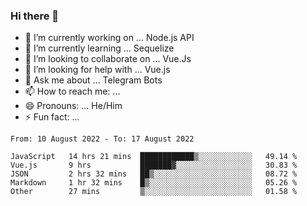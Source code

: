 ### Hi there 👋

- 🔭 I’m currently working on ... Node.js API
- 🌱 I’m currently learning ... Sequelize
- 👯 I’m looking to collaborate on ... Vue.Js
- 🤔 I’m looking for help with ... Vue.js
- 💬 Ask me about ... Telegram Bots 
- 📫 How to reach me: ... 
- 😄 Pronouns: ... He/Him
- ⚡ Fun fact: ... 


<!--START_SECTION:waka-->

```text
From: 10 August 2022 - To: 17 August 2022

JavaScript   14 hrs 21 mins  ████████████▒░░░░░░░░░░░░   49.14 %
Vue.js       9 hrs           ███████▓░░░░░░░░░░░░░░░░░   30.83 %
JSON         2 hrs 32 mins   ██▒░░░░░░░░░░░░░░░░░░░░░░   08.72 %
Markdown     1 hr 32 mins    █▒░░░░░░░░░░░░░░░░░░░░░░░   05.26 %
Other        27 mins         ▒░░░░░░░░░░░░░░░░░░░░░░░░   01.58 %
```

<!--END_SECTION:waka-->

<!--
**therealstein/therealstein** is a ✨ _special_ ✨ repository because its `README.md` (this file) appears on your GitHub profile.

Here are some ideas to get you started:

- 🔭 I’m currently working on ...
- 🌱 I’m currently learning ...
- 👯 I’m looking to collaborate on ...
- 🤔 I’m looking for help with ...
- 💬 Ask me about ...
- 📫 How to reach me: ...
- 😄 Pronouns: ...
- ⚡ Fun fact: ...
-->
